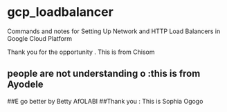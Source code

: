 # gcp_loadbalancer

Commands and notes for Setting Up Network and HTTP Load Balancers in Google Cloud Platform

Thank you for the opportunity . This is from Chisom

## people are not understanding o :this is from Ayodele
##E go better by Betty AfOLABI
##Thank you : This is Sophia Ogogo
